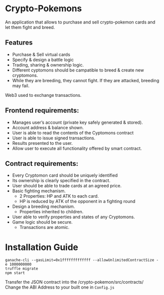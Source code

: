 # Crypto-Pokemons

An application that allows to purchase and sell crypto-pokemon cards and let them fight and breed.

## Features

- Purchase & Sell virtual cards
- Specify & design a battle logic
- Trading, sharing & ownership logic.
- Different cyptomons should be campatible to breed & create new cryptomons.
- While they are breeding, they cannot fight. If they are attacked, breeding may fail.

Web3 used to exchange transactions.

## Frontend requirements:

- Manages user’s account (private key safely generated & stored).
- Account address & balance shown.
- User is able to read the contents of the Cyptomons contract
- User is able to issue signed transactions.
- Results presented to the user.
- Allow user to execute all functionality offered by smart contract.

## Contract requirements:

- Every Cryptomon card should be uniquely identified
- Its ownership is clearly specified in the contract.
- User should be able to trade cards at an agreed price.
- Basic fighting mechanism.
    - 2 Properties: HP and ATK to each card.
    - HP is reduced by ATK of the opponent in a fighting round
- Design a breeding mechanism.
    - Properties inherited to children.
- User able to verify properties and states of any Cryptomons.
- Game logic should be secure.
    - Transactions are atomic.
    
# Installation Guide
```
ganache-cli --gasLimit=0x1fffffffffffff --allowUnlimitedContractSize -e 1000000000
truffle migrate
npm start
```

Transfer the JSON contract into the /crypto-pokemon/src/contracts/
Change the ABI Address to your built one in `Config.js`

